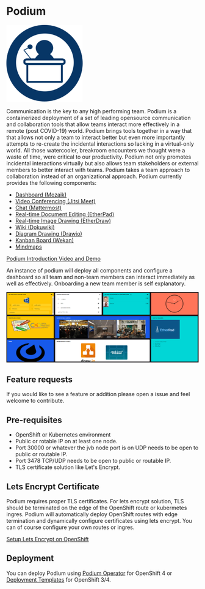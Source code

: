 # Podium
![](docs/images/podium_logo.png)

Communication is the key to any high performing team. Podium is a containerized deployment of a set of leading opensource communication and collaboration tools that allow teams interact more effectively in a remote (post COVID-19) world. Podium brings tools together in a way that that allows not only a team to interact better but even more importantly attempts to re-create the incidental interactions so lacking in a virtual-only world. All those watercooler, breakroom encounters we thought were a waste of time, were critical to our productivity. Podium not only promotes incidental interactions virtually but also allows team stakeholders or external members to better interact with teams. Podium takes a team approach to collaboration instead of an organizational approach. Podium currently provides the following components:
* [Dashboard (Mozaik)](http://mozaik.rocks/)
* [Video Conferencing (Jitsi Meet)](https://jitsi.org/jitsi-meet/)
* [Chat (Mattermost)](https://mattermost.com/)
* [Real-time Document Editing (EtherPad)](https://etherpad.org/)
* [Real-time Image Drawing (EtherDraw)](https://github.com/JohnMcLear/draw)
* [Wiki (Dokuwiki)](https://www.dokuwiki.org/dokuwiki)
* [Diagram Drawing (Drawio)](https://github.com/jgraph/drawio)
* [Kanban Board (Wekan)](https://github.com/wekan/wekan)
* [Mindmaps](https://github.com/drichard/mindmaps)

[Podium Introduction Video and Demo](https://youtu.be/ZqHwEURHfJY)

An instance of podium will deploy all components and configure a dashboard so all team and non-team members can interact immediately as well as effectively. Onboarding a new team member is self explanatory.

![](docs/images/podium_demo.PNG)

## Feature requests
If you would like to see a feature or addition please open a issue and feel welcome to contribute.

## Pre-requisites
* OpenShift or Kubernetes environment
* Public or rotable IP on at least one node.
* Port 30000 or whatever the jvb node port is on UDP needs to be open to public or routable IP.
* Port 3478 TCP/UDP needs to be open to public or routable IP.
* TLS certificate solution like Let's Encrypt.

## Lets Encrypt Certificate
Podium requires proper TLS certificates. For lets encrypt solution, TLS should be terminated on the edge of the OpenShift route or kubermetes ingres. Podium will automatically deploy OpenShift routes with edge termination and dynamically configure certificates using lets encrypt. You can of course configure your own routes or ingres.

[Setup Lets Encrypt on OpenShift](https://keithtenzer.com/2020/04/03/openshift-application-certificate-management-with-lets-encrypt/)

## Deployment
You can deploy Podium using [Podium Operator](podium-operator/README.md) for OpenShift 4 or [Deployment Templates](docs/TEMPLATE_DEPLOYMENT.md) for OpenShift 3/4.
